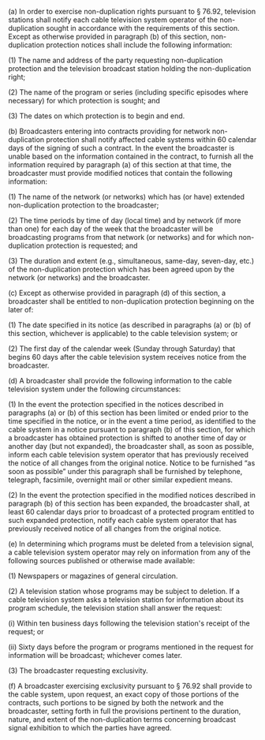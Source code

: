 (a) In order to exercise non-duplication rights pursuant to § 76.92, television stations shall notify each cable television system operator of the non-duplication sought in accordance with the requirements of this section. Except as otherwise provided in paragraph (b) of this section, non-duplication protection notices shall include the following information:

(1) The name and address of the party requesting non-duplication protection and the television broadcast station holding the non-duplication right;

(2) The name of the program or series (including specific episodes where necessary) for which protection is sought; and

(3) The dates on which protection is to begin and end.

(b) Broadcasters entering into contracts providing for network non-duplication protection shall notify affected cable systems within 60 calendar days of the signing of such a contract. In the event the broadcaster is unable based on the information contained in the contract, to furnish all the information required by paragraph (a) of this section at that time, the broadcaster must provide modified notices that contain the following information:

(1) The name of the network (or networks) which has (or have) extended non-duplication protection to the broadcaster;

(2) The time periods by time of day (local time) and by network (if more than one) for each day of the week that the broadcaster will be broadcasting programs from that network (or networks) and for which non-duplication protection is requested; and

(3) The duration and extent (e.g., simultaneous, same-day, seven-day, etc.) of the non-duplication protection which has been agreed upon by the network (or networks) and the broadcaster.
              

(c) Except as otherwise provided in paragraph (d) of this section, a broadcaster shall be entitled to non-duplication protection beginning on the later of:

(1) The date specified in its notice (as described in paragraphs (a) or (b) of this section, whichever is applicable) to the cable television system; or

(2) The first day of the calendar week (Sunday through Saturday) that begins 60 days after the cable television system receives notice from the broadcaster.

(d) A broadcaster shall provide the following information to the cable television system under the following circumstances:

(1) In the event the protection specified in the notices described in paragraphs (a) or (b) of this section has been limited or ended prior to the time specified in the notice, or in the event a time period, as identified to the cable system in a notice pursuant to paragraph (b) of this section, for which a broadcaster has obtained protection is shifted to another time of day or another day (but not expanded), the broadcaster shall, as soon as possible, inform each cable television system operator that has previously received the notice of all changes from the original notice. Notice to be furnished “as soon as possible” under this paragraph shall be furnished by telephone, telegraph, facsimile, overnight mail or other similar expedient means.

(2) In the event the protection specified in the modified notices described in paragraph (b) of this section has been expanded, the broadcaster shall, at least 60 calendar days prior to broadcast of a protected program entitled to such expanded protection, notify each cable system operator that has previously received notice of all changes from the original notice.

(e) In determining which programs must be deleted from a television signal, a cable television system operator may rely on information from any of the following sources published or otherwise made available:

(1) Newspapers or magazines of general circulation.

(2) A television station whose programs may be subject to deletion. If a cable television system asks a television station for information about its program schedule, the television station shall answer the request:

(i) Within ten business days following the television station's receipt of the request; or

(ii) Sixty days before the program or programs mentioned in the request for information will be broadcast; whichever comes later.

(3) The broadcaster requesting exclusivity.

(f) A broadcaster exercising exclusivity pursuant to § 76.92 shall provide to the cable system, upon request, an exact copy of those portions of the contracts, such portions to be signed by both the network and the broadcaster, setting forth in full the provisions pertinent to the duration, nature, and extent of the non-duplication terms concerning broadcast signal exhibition to which the parties have agreed.

